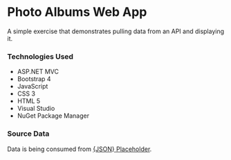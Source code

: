 # Photo Albums Web App
A simple exercise that demonstrates pulling data from an API and displaying it.
### Technologies Used
- ASP.NET MVC
- Bootstrap 4
- JavaScript
- CSS 3
- HTML 5
- Visual Studio
- NuGet Package Manager
### Source Data
Data is being consumed from [{JSON} Placeholder](https://jsonplaceholder.typicode.com/).
